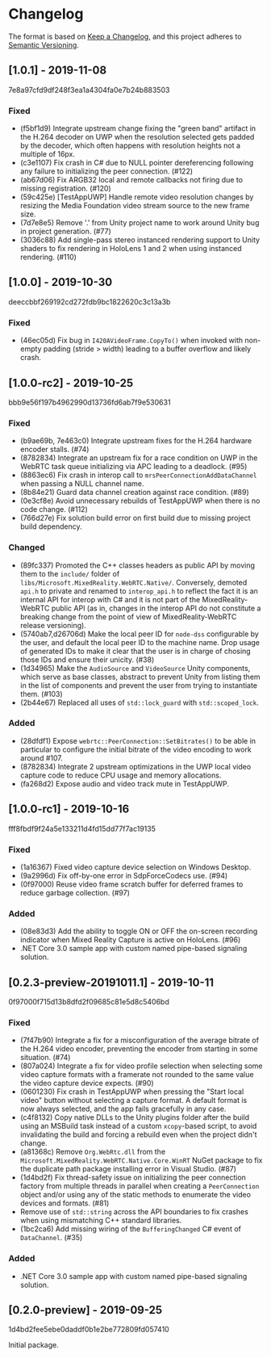 # Changelog

The format is based on [Keep a Changelog](https://keepachangelog.com/en/1.0.0/),
and this project adheres to [Semantic Versioning](https://semver.org/spec/v2.0.0.html).

## [1.0.1] - 2019-11-08

7e8a97cfd9df248f3ea1a4304fa0e7b24b883503

### Fixed

- (f5bf1d9) Integrate upstream change fixing the "green band" artifact in the H.264 decoder on UWP when the resolution selected gets padded by the decoder, which often happens with resolution heights not a multiple of 16px.
- (c3e1107) Fix crash in C# due to NULL pointer dereferencing following any failure to initializing the peer connection. (#122)
- (ab67d06) Fix ARGB32 local and remote callbacks not firing due to missing registration. (#120)
- (59c425e) [TestAppUWP] Handle remote video resolution changes by resizing the Media Foundation video stream source to the new frame size.
- (7d7e8e5) Remove '.' from Unity project name to work around Unity bug in project generation. (#77)
- (3036c88) Add single-pass stereo instanced rendering support to Unity shaders to fix rendering in HoloLens 1 and 2 when using instanced rendering. (#110)

## [1.0.0] - 2019-10-30

deeccbbf269192cd272fdb9bc1822620c3c13a3b

### Fixed

- (46ec05d) Fix bug in `I420AVideoFrame.CopyTo()` when invoked with non-empty padding (stride > width) leading to a buffer overflow and likely crash.

## [1.0.0-rc2] - 2019-10-25

bbb9e56f197b4962990d13736fd6ab7f9e530631

### Fixed

- (b9ae69b, 7e463c0) Integrate upstream fixes for the H.264 hardware encoder stalls. (#74)
- (8782834) Integrate an upstream fix for a race condition on UWP in the WebRTC task queue initializing via APC leading to a deadlock. (#95)
- (8863ec6) Fix crash in interop call to `mrsPeerConnectionAddDataChannel` when passing a NULL channel name.
- (8b84e21) Guard data channel creation against race condition. (#89)
- (0e3cf8e) Avoid unnecessary rebuilds of TestAppUWP when there is no code change. (#112)
- (766d27e) Fix solution build error on first build due to missing project build dependency.

### Changed

- (89fc337) Promoted the C++ classes headers as public API by moving them to the `include/` folder of `libs/Microsoft.MixedReality.WebRTC.Native/`. Conversely, demoted `api.h` to private and renamed to `interop_api.h` to reflect the fact it is an internal API for interop with C# and it is not part of the MixedReality-WebRTC public API (as in, changes in the interop API do not constitute a breaking change from the point of view of MixedReality-WebRTC release versioning).
- (5740ab7,d26706d) Make the local peer ID for `node-dss` configurable by the user, and default the local peer ID to the machine name. Drop usage of generated IDs to make it clear that the user is in charge of chosing those IDs and ensure their unicity. (#38)
- (1d34965) Make the `AudioSource` and `VideoSource` Unity components, which serve as base classes, abstract to prevent Unity from listing them in the list of components and prevent the user from trying to instantiate them. (#103)
- (2b44e67) Replaced all uses of `std::lock_guard` with `std::scoped_lock`.

### Added

- (28dfdf1) Expose `webrtc::PeerConnection::SetBitrates()` to be able in particular to configure the initial bitrate of the video encoding to work around #107.
- (8782834) Integrate 2 upstream optimizations in the UWP local video capture code to reduce CPU usage and memory allocations.
- (fa268d2) Expose audio and video track mute in TestAppUWP.

## [1.0.0-rc1] - 2019-10-16

fff8fbdf9f24a5e133211d4fd15dd77f7ac19135

### Fixed

- (1a16367) Fixed video capture device selection on Windows Desktop.
- (9a2996d) Fix off-by-one error in SdpForceCodecs use. (#94)
- (0f97000) Reuse video frame scratch buffer for deferred frames to reduce garbage collection. (#97)

### Added

- (08e83d3) Add the ability to toggle ON or OFF the on-screen recording indicator when Mixed Reality Capture is active on HoloLens. (#96)
- .NET Core 3.0 sample app with custom named pipe-based signaling solution.

## [0.2.3-preview-20191011.1] - 2019-10-11

0f97000f715d13b8dfd2f09685c81e5d8c5406bd

### Fixed

- (7f47b90) Integrate a fix for a misconfiguration of the average bitrate of the H.264 video encoder, preventing the encoder from starting in some situation. (#74)
- (807a024) Integrate a fix for video profile selection when selecting some video capture formats with a framerate not rounded to the same value the video capture device expects. (#90)
- (0601230) Fix crash in TestAppUWP when pressing the "Start local video" button without selecting a capture format. A default format is now always selected, and the app fails gracefully in any case.
- (c4f8132) Copy native DLLs to the Unity plugins folder after the build using an MSBuild task instead of a custom `xcopy`-based script, to avoid invalidating the build and forcing a rebuild even when the project didn't change.
- (a81368c) Remove `Org.WebRtc.dll` from the `Microsoft.MixedReality.WebRTC.Native.Core.WinRT` NuGet package to fix the duplicate path package installing error in Visual Studio. (#87)
- (1d4bd2f) Fix thread-safety issue on initializing the peer connection factory from multiple threads in parallel when creating a `PeerConnection` object and/or using any of the static methods to enumerate the video devices and formats. (#81)
- Remove use of `std::string` across the API boundaries to fix crashes when using mismatching C++ standard libraries.
- (1bc2ca6) Add missing wiring of the `BufferingChanged` C# event of `DataChannel`. (#35)

### Added

- .NET Core 3.0 sample app with custom named pipe-based signaling solution.

## [0.2.0-preview] - 2019-09-25

1d4bd2fee5ebe0daddf0b1e2be772809fd057410

Initial package.
